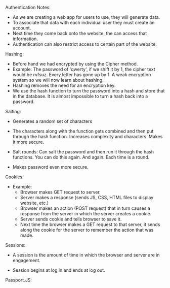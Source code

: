 Authentication Notes:

- As we are creating a web app for users to use, they will generate data.
- To associate that data with each individual user they must create an account. 
- Next time they come back onto the website, the can access that information.
- Authentication can also restrict access to certain part of the website.

Hashing:
- Before hand we had encrypted by using the Cipher method.
- Example: The password of 'qwerty', if we shift it by 1, the cipher text would be rvfsuz. Every letter has gone up by 1. A weak encryption system so we will now learn about hashing.
- Hashing removes the need for an encryption key. 
- We use the hash function to turn the password into a hash and store that in the database. It is almost impossible to turn a hash back into a password.

Salting:
- Generates a random set of characters 
- The characters along with the function gets combined and then put through the hash function. Increases complexity and characters. Makes it more secure.

- Salt rounds: Can salt the password and then run it through the hash functions. You can do this again. And again. Each time is a round.

- Makes password even more secure. 

Cookies:
- Example:
    - Browser makes GET request to server.
    - Server makes a response (sends JS, CSS, HTML files to display website, etc.)
    - Browser makes an action (POST request) that in turn causes a response from the server in which the server creates a cookie.
    - Server sends cookie and tells browser to save it. 
    - Next time the browser makes a GET request to that server, it sends along the cookie for the server to remember the action that was made.

Sessions: 
- A session is the amount of time in which the browser and server are in engagement. 

- Session begins at log in and ends at log out.

Passport.JS:
